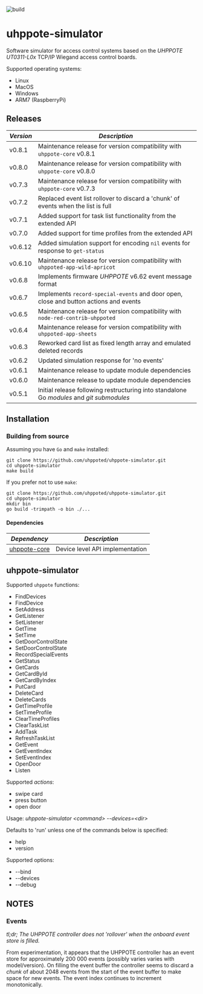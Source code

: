 ![build](https://github.com/uhppoted/uhppote-simulator/workflows/build/badge.svg)

# uhppote-simulator

Software simulator for access control systems based on the *UHPPOTE UT0311-L0x* TCP/IP Wiegand access control boards. 

Supported operating systems:
- Linux
- MacOS
- Windows
- ARM7 (RaspberryPi)

## Releases

| *Version* | *Description*                                                                             |
| --------- | ----------------------------------------------------------------------------------------- |
| v0.8.1    | Maintenance release for version compatibility with `uhppote-core` v0.8.1                  |
| v0.8.0    | Maintenance release for version compatibility with `uhppote-core` v0.8.0                  |
| v0.7.3    | Maintenance release for version compatibility with `uhppote-core` v0.7.3                  |
| v0.7.2    | Replaced event list rollover to discard a 'chunk' of events when the list is full         |
| v0.7.1    | Added support for task list functionality from the extended API                           |
| v0.7.0    | Added support for time profiles from the extended API                                     |
| v0.6.12   | Added simulation support for encoding `nil` events for response to `get-status`           |
| v0.6.10   | Maintenance release for version compatibility with `uhppoted-app-wild-apricot`            |
| v0.6.8    | Implements firmware _UHPPOTE_ v6.62 event message format                                  |
| v0.6.7    | Implements `record-special-events` and door open, close and button actions and events     |
| v0.6.5    | Maintenance release for version compatibility with `node-red-contrib-uhppoted`            |
| v0.6.4    | Maintenance release for version compatibility with `uhppoted-app-sheets`                  |
| v0.6.3    | Reworked card list as fixed length array and emulated deleted records                     |
| v0.6.2    | Updated simulation response for 'no events'                                               |
| v0.6.1    | Maintenance release to update module dependencies                                         |
| v0.6.0    | Maintenance release to update module dependencies                                         |
| v0.5.1    | Initial release following restructuring into standalone Go *modules* and *git submodules* |

## Installation

### Building from source

Assuming you have `Go` and `make` installed:

```
git clone https://github.com/uhppoted/uhppote-simulator.git
cd uhppote-simulator
make build
```

If you prefer not to use `make`:
```
git clone https://github.com/uhppoted/uhppote-simulator.git
cd uhppote-simulator
mkdir bin
go build -trimpath -o bin ./...
```

#### Dependencies

| *Dependency*                                             | *Description*                                          |
| -------------------------------------------------------- | ------------------------------------------------------ |
| [uhppote-core](https://github.com/uhppoted/uhppote-core) | Device level API implementation                        |


## uhppote-simulator

Supported `uhppote` functions:
- FindDevices
- FindDevice
- SetAddress
- GetListener
- SetListener
- GetTime
- SetTime
- GetDoorControlState
- SetDoorControlState
- RecordSpecialEvents
- GetStatus
- GetCards
- GetCardById
- GetCardByIndex
- PutCard
- DeleteCard
- DeleteCards
- GetTimeProfile
- SetTimeProfile
- ClearTimeProfiles
- ClearTaskList
- AddTask
- RefreshTaskList
- GetEvent
- GetEventIndex
- SetEventIndex
- OpenDoor
- Listen

Supported _actions_:
- swipe card
- press button
- open door

Usage: *uhppote-simulator \<command\> --devices=\<dir\>*

Defaults to 'run' unless one of the commands below is specified: 

- help
- version

Supported options:
- --bind <IP address to bind to>
- --devices <directory path for device files>
- --debug

## NOTES

### Events

_tl;dr; The UHPPOTE controller does not 'rollover' when the onboard event store is filled._

From experimentation, it appears that the UHPPOTE controller has an event store for approximately 200 000 events
(possibly varies varies with model/version). On filling the event buffer the controller seems to discard a _chunk_
of about 2048 events from the start of the event buffer to make space for new events. The event index continues to
increment monotonically.



